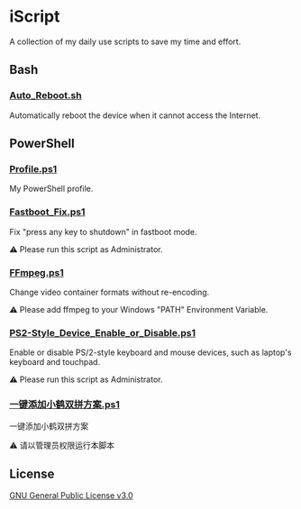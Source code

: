# iScript

A collection of my daily use scripts to save my time and effort.

## Bash

### [Auto_Reboot.sh](Bash/Auto_Reboot.sh)

Automatically reboot the device when it cannot access the Internet.

## PowerShell

### [Profile.ps1](PowerShell/Profile.ps1)

My PowerShell profile.

### [Fastboot_Fix.ps1](PowerShell/Fastboot_Fix.ps1)

Fix "press any key to shutdown" in fastboot mode.

⚠ Please run this script as Administrator.

### [FFmpeg.ps1](PowerShell/FFmpeg.ps1)

Change video container formats without re-encoding.

⚠ Please add ffmpeg to your Windows "PATH" Environment Variable.

### [PS2-Style_Device_Enable_or_Disable.ps1](PowerShell/PS2-Style_Device_Enable_or_Disable.ps1)

Enable or disable PS/2-style keyboard and mouse devices, such as laptop's keyboard and touchpad.

⚠ Please run this script as Administrator.

### [一键添加小鹤双拼方案.ps1](PowerShell/一键添加小鹤双拼方案.ps1)

一键添加小鹤双拼方案

⚠ 请以管理员权限运行本脚本

## License

[GNU General Public License v3.0](LICENSE)
